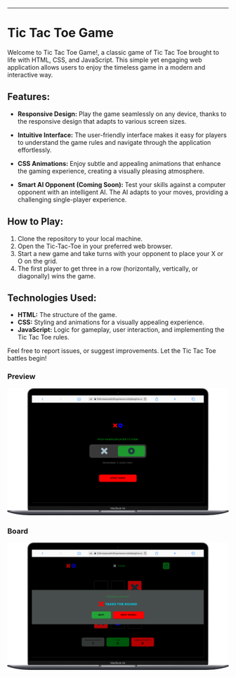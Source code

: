 ---

# Tic Tac Toe Game

Welcome to Tic Tac Toe Game!, a classic game of Tic Tac Toe brought to life with HTML, CSS, and JavaScript. This simple yet engaging web application allows users to enjoy the timeless game in a modern and interactive way.

## Features:

- **Responsive Design:** Play the game seamlessly on any device, thanks to the responsive design that adapts to various screen sizes.

- **Intuitive Interface:** The user-friendly interface makes it easy for players to understand the game rules and navigate through the application effortlessly.

- **CSS Animations:** Enjoy subtle and appealing animations that enhance the gaming experience, creating a visually pleasing atmosphere.

- **Smart AI Opponent (Coming Soon):** Test your skills against a computer opponent with an intelligent AI. The AI adapts to your moves, providing a challenging single-player experience.

## How to Play:

1. Clone the repository to your local machine.
2. Open the Tic-Tac-Toe in your preferred web browser.
3. Start a new game and take turns with your opponent to place your X or O on the grid.
4. The first player to get three in a row (horizontally, vertically, or diagonally) wins the game.

## Technologies Used:

- **HTML:** The structure of the game.
- **CSS:** Styling and animations for a visually appealing experience.
- **JavaScript:** Logic for gameplay, user interaction, and implementing the Tic Tac Toe rules.

Feel free to report issues, or suggest improvements. Let the Tic Tac Toe battles begin!


### Preview

<img src="./assets/prview.png" alt="preview" />

### Board

<img src="./assets/Desktop.png" alt="Desktop" />
